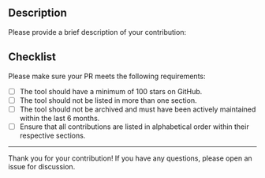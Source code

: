 ## Description

Please provide a brief description of your contribution:

## Checklist

Please make sure your PR meets the following requirements:

- [ ] The tool should have a minimum of 100 stars on GitHub.
- [ ] The tool should not be listed in more than one section.
- [ ] The tool should not be archived and must have been actively maintained within the last 6 months.
- [ ] Ensure that all contributions are listed in alphabetical order within their respective sections.

---

Thank you for your contribution! If you have any questions, please open an issue for discussion.
